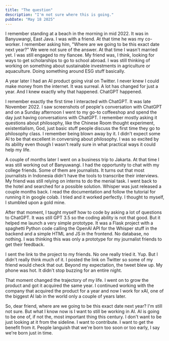 ```yaml
---
title: "The question"
description: "I'm not sure where this is going."
pubDate: "May 18 2025"
---
```


I remember standing at a beach in the morning in mid 2022. It was in Banyuwangi, East Java. I was with a friend. At that time he was my co-worker. I remember asking him, "Where are we going to be this exact date next year?" We were not sure of the answer. At that time I wasn't married yet. I was still engaged to my fiancee. My friend was, I think, looking for ways to get scholarships to go to school abroad. I was still thinking of working on something about sustainable investments in agriculture or aquaculture. Doing something around ESG stuff basically. 

A year later I had an AI product going viral on Twitter. I never knew I could make money from the internet. It was surreal. A lot has changed for just a year. And I knew exactly why that happened. ChatGPT happened. 

I remember exactly the first time I interacted with ChatGPT. It was late November 2022. I saw screenshots of people's conversation with ChatGPT and on a Sunday afternoon I went to my go-to coffeeshop and spend the day just having conversations with ChatGPT. I remember mostly asking it questions about philosophy, like the Chinese Room thought experiment, existentialism, God, just basic stuff people discuss the first time they go to philosophy class. I remember being blown away by it. I didn't expect some AI to be that excellent in conversing about philosophy. I was so excited by its ability even though I wasn't really sure in what practical ways it could help my life. 

A couple of months later I went on a business trip to Jakarta. At that time I was still working out of Banyuwangi. I had the opportunity to chat with my college friends. Some of them are journalists. It turns out that most journalists in Indonesia didn't have the tools to transcribe their interviews. My friend was still relying on interns to do the menial task. I went back to the hotel and searched for a possible solution. Whisper was just released a couple months back. I read the documentation and follow the tutorial for running it in google colab. I tried and it worked perfectly. I thought to myself, I stumbled upon a gold mine. 

After that moment, I taught myself how to code by asking a lot of questions to ChatGPT. It was still GPT 3.5 so the coding ability is not that good. But it helped me launch a very simple prototype. It was a Flask project with a spaghetti Python code calling the OpenAI API for the Whisper stuff in the backend and a simple HTML and JS in the frontend. No database, no nothing. I was thinking this was only a prototype for my journalist friends to get their feedback. 

I sent the link to the project to my friends. No one really tried it. Yup. But I didn't really think much of it. I posted the link on Twitter so some of my friend would check that out. Beyond my expectation, the tweet blew up. My phone was hot. It didn't stop buzzing for an entire night. 

That moment changed the trajectory of my life. I went on to grow the product and got it acquired the same year. I continued working with the company that acquired the product for a year and now I work for xAI, one of the biggest AI lab in the world only a couple of years later. 

So, dear friend, where are we going to be this exact date next year? I'm still not sure. But what I know now is I want to still be working in AI. AI is going to be one of, if not the, most important thing this century. I don't want to be just looking at it from the sideline. I want to contribute. I want to get the benefit from it. People languish that we're born too soon or too early, I say we're born just in time. 